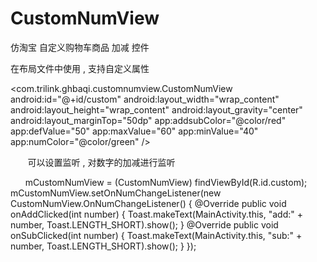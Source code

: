 # CustomNumView
仿淘宝 自定义购物车商品 加减 控件

在布局文件中使用 , 支持自定义属性

<com.trilink.ghbaqi.customnumview.CustomNumView
        android:id="@+id/custom"
        android:layout_width="wrap_content"
        android:layout_height="wrap_content"
        android:layout_gravity="center"
        android:layout_marginTop="50dp"
        app:addsubColor="@color/red"
        app:defValue="50"
        app:maxValue="60"
        app:minValue="40"
        app:numColor="@color/green"
        />
        
        可以设置监听 , 对数字的加减进行监听
        
        mCustomNumView = (CustomNumView) findViewById(R.id.custom);
        mCustomNumView.setOnNumChangeListener(new CustomNumView.OnNumChangeListener() {
            @Override
            public void onAddClicked(int number) {
                Toast.makeText(MainActivity.this, "add:" + number, Toast.LENGTH_SHORT).show();
            }
            @Override
            public void onSubClicked(int number) {
                Toast.makeText(MainActivity.this, "sub:" + number, Toast.LENGTH_SHORT).show();
            }
        });
